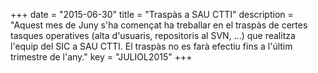 +++
date        = "2015-06-30"
title       = "Traspàs a SAU CTTI"
description = "Aquest mes de Juny s'ha començat ha treballar en el traspàs de certes tasques operatives (alta d'usuaris, repositoris al SVN, ...) que realitza l'equip del SIC a SAU CTTI. El traspàs no es farà efectiu fins a l'últim trimestre de l'any."
key 		= "JULIOL2015"
+++
